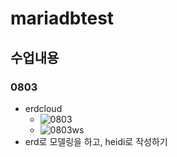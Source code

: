 # mariadbtest

## 수업내용

### 0803

* erdcloud 
  * ![0803](../typora/image/0803.png)
  * ![0803ws](../typora/image/0803ws.png)
* erd로 모델링을 하고, heidi로 작성하기

